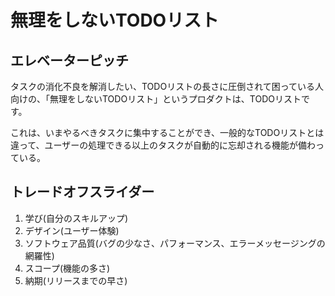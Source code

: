 # 無理をしないTODOリスト

## エレベーターピッチ

タスクの消化不良を解消したい、TODOリストの長さに圧倒されて困っている人向けの、「無理をしないTODOリスト」というプロダクトは、TODOリストです。

これは、いまやるべきタスクに集中することができ、一般的なTODOリストとは違って、ユーザーの処理できる以上のタスクが自動的に忘却される機能が備わっている。


## トレードオフスライダー

1. 学び(自分のスキルアップ)
2. デザイン(ユーザー体験)
3. ソフトウェア品質(バグの少なさ、パフォーマンス、エラーメッセージングの網羅性)
4. スコープ(機能の多さ)
5. 納期(リリースまでの早さ)

